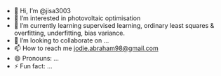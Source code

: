 - 👋 Hi, I’m @jisa3003
- 👀 I’m interested in photovoltaic optimisation
- 🌱 I’m currently learning supervised learning, ordinary least squares & overfitting, underfitting, bias variance.
- 💞️ I’m looking to collaborate on ...
- 📫 How to reach me jodie.abraham98@gmail.com
- 😄 Pronouns: ...
- ⚡ Fun fact: ...

<!---
jisa3003/jisa3003 is a ✨ special ✨ repository because its `README.md` (this file) appears on your GitHub profile.
You can click the Preview link to take a look at your changes.
--->
